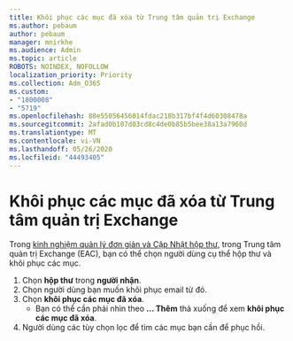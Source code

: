 ```yaml
---
title: Khôi phục các mục đã xóa từ Trung tâm quản trị Exchange
ms.author: pebaum
author: pebaum
manager: mnirkhe
ms.audience: Admin
ms.topic: article
ROBOTS: NOINDEX, NOFOLLOW
localization_priority: Priority
ms.collection: Adm_O365
ms.custom:
- "1800008"
- "5719"
ms.openlocfilehash: 88e55056456014fdac218b317bf4f4d60308478a
ms.sourcegitcommit: 2afad0b107d03cd8c4de0b85b5bee38a13a7960d
ms.translationtype: MT
ms.contentlocale: vi-VN
ms.lasthandoff: 05/26/2020
ms.locfileid: "44493405"
---
```

# <a name="recover-deleted-items-from-exchange-admin-center"></a>Khôi phục các mục đã xóa từ Trung tâm quản trị Exchange

Trong [kinh nghiệm quản lý đơn giản và Cập Nhật hộp thư](https://admin.exchange.microsoft.com/#/mailboxes), trong Trung tâm quản trị Exchange (EAC), bạn có thể chọn người dùng cụ thể hộp thư và khôi phục các mục.

1. Chọn **hộp thư** trong **người nhận**.
2. Chọn người dùng bạn muốn khôi phục email từ đó.
3. Chọn **khôi phục các mục đã xóa**.
    - Bạn có thể cần phải nhìn theo **... Thêm** thả xuống để xem **khôi phục các mục đã xóa**.
4. Người dùng các tùy chọn lọc để tìm các mục bạn cần để phục hồi.
